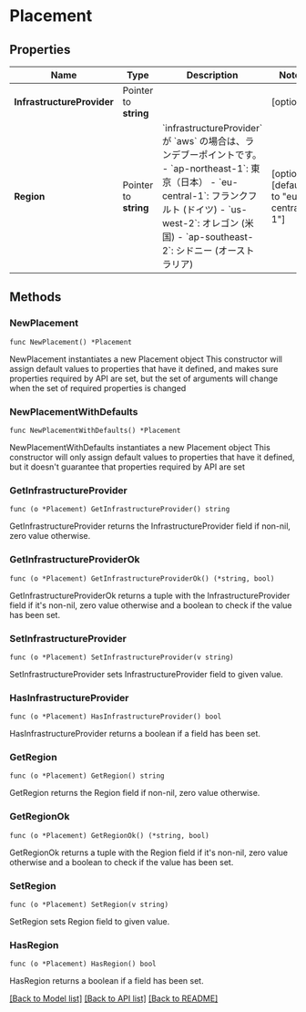 # Placement

## Properties

Name | Type | Description | Notes
------------ | ------------- | ------------- | -------------
**InfrastructureProvider** | Pointer to **string** |  | [optional] 
**Region** | Pointer to **string** | &#x60;infrastructureProvider&#x60; が &#x60;aws&#x60; の場合は、ランデブーポイントです。  - &#x60;ap-northeast-1&#x60;: 東京（日本） - &#x60;eu-central-1&#x60;: フランクフルト (ドイツ) - &#x60;us-west-2&#x60;: オレゴン (米国) - &#x60;ap-southeast-2&#x60;: シドニー (オーストラリア)  | [optional] [default to "eu-central-1"]

## Methods

### NewPlacement

`func NewPlacement() *Placement`

NewPlacement instantiates a new Placement object
This constructor will assign default values to properties that have it defined,
and makes sure properties required by API are set, but the set of arguments
will change when the set of required properties is changed

### NewPlacementWithDefaults

`func NewPlacementWithDefaults() *Placement`

NewPlacementWithDefaults instantiates a new Placement object
This constructor will only assign default values to properties that have it defined,
but it doesn't guarantee that properties required by API are set

### GetInfrastructureProvider

`func (o *Placement) GetInfrastructureProvider() string`

GetInfrastructureProvider returns the InfrastructureProvider field if non-nil, zero value otherwise.

### GetInfrastructureProviderOk

`func (o *Placement) GetInfrastructureProviderOk() (*string, bool)`

GetInfrastructureProviderOk returns a tuple with the InfrastructureProvider field if it's non-nil, zero value otherwise
and a boolean to check if the value has been set.

### SetInfrastructureProvider

`func (o *Placement) SetInfrastructureProvider(v string)`

SetInfrastructureProvider sets InfrastructureProvider field to given value.

### HasInfrastructureProvider

`func (o *Placement) HasInfrastructureProvider() bool`

HasInfrastructureProvider returns a boolean if a field has been set.

### GetRegion

`func (o *Placement) GetRegion() string`

GetRegion returns the Region field if non-nil, zero value otherwise.

### GetRegionOk

`func (o *Placement) GetRegionOk() (*string, bool)`

GetRegionOk returns a tuple with the Region field if it's non-nil, zero value otherwise
and a boolean to check if the value has been set.

### SetRegion

`func (o *Placement) SetRegion(v string)`

SetRegion sets Region field to given value.

### HasRegion

`func (o *Placement) HasRegion() bool`

HasRegion returns a boolean if a field has been set.


[[Back to Model list]](../README.md#documentation-for-models) [[Back to API list]](../README.md#documentation-for-api-endpoints) [[Back to README]](../README.md)


